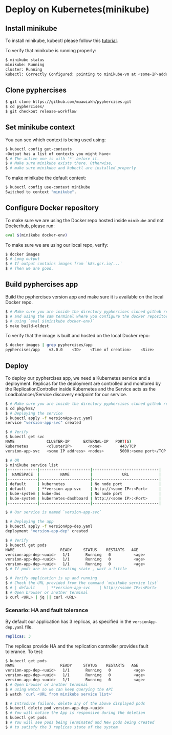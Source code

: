 # Deploy on Kubernetes(minikube)

## Install minikube

To install minikube, kubectl please follow this [tutorial](https://kubernetes.io/docs/tasks/tools/install-minikube/).

To verify that minikube is running properly:
```bash
$ minikube status
minikube: Running
cluster: Running
kubectl: Correctly Configured: pointing to minikube-vm at <some-IP-address>
```

## Clone pyphercises
```bash
$ git clone https://github.com/muawiakh/pyphercises.git
$ cd pyphercises/
$ git checkout release-workflow
```

## Set minikube context
You can see which context is being used using:

```bash
$ kubectl config get-contexts
<Output has a list of contexts you might have>
$ # The active one is with '*' before it.
$ # Make sure minikube exists there. Otherwise,
$ # make sure minikube and kubectl are installed properly
```

To make minikube the default context:
```bash
$ kubectl config use-context minikube
Switched to context "minikube".
```

## Configure Docker repository
To make sure we are using the Docker repo hosted inside `minikube`
and not Dockerhub, please run:

```bash
eval $(minikube docker-env)
```

To make sure we are using our local repo, verify:

```bash
$ docker images
$ # Long output
$ # If output contains images from `k8s.gcr.io/...`
$ # Then we are good.
```

## Build pyphercises app
Build the pyphercises version app and make sure it is available on
the local Docker repo.

```bash
$ # Make sure you are inside the directory pyphercises cloned github repo
$ # and using the sam terminal where you configure the docker repository
$ # using `eval $(minikube docker-env)`
$ make build-oldest
```

To verify that the image is built and hosted on the local Docker repo:
```bash
$ docker images | grep pyphercises/app
pyphercises/app    v3.0.0    <ID>    <Time of creation>    <Size>
```


## Deploy
To deploy our pyphercises app, we need a Kubernetes service and a deployment.
Replicas for the deployment are controlled and monitored by the ReplicationController inside
Kubernetes and the Service acts as the Loadbalancer/Service discovery endpoint for our service.

```bash
$ # Make sure you are inside the directory pyphercises cloned github repo
$ cd pkg/k8s/
$ # Deploying the service
$ kubectl apply -f versionApp-svc.yaml
service "version-app-svc" created

$ # Verify
$ kubectl get svc
NAME              CLUSTER-IP      EXTERNAL-IP   PORT(S)                 AGE
kubernetes        <clusterIP>       <none>        443/TCP              <age>
version-app-svc   <some IP address> <nodes>       5000:<some port>/TCP <age>

$ # OR
$ minikube service list
|-------------|----------------------|-----------------------------|
|  NAMESPACE  |         NAME         |             URL             |
|-------------|----------------------|-----------------------------|
| default     | kubernetes           | No node port                |
| default     | **version-app-svc    | http://<some IP>:<Port>     |
| kube-system | kube-dns             | No node port                |
| kube-system | kubernetes-dashboard | http://<some IP>:<Port>     |
|-------------|----------------------|-----------------------------|

$ # Our service is named `version-app-svc`

$ # Deploying the app
$ kubectl apply -f versionApp-dep.yaml
deployment "version-app-dep" created

$ # Verify
$ kubectl get pods
NAME                    READY     STATUS    RESTARTS   AGE
version-app-dep-<uuid>   1/1       Running   0          <age>
version-app-dep-<uuid>   1/1       Running   0          <age>
version-app-dep-<uuid>   1/1       Running   0          <age>
$ # If pods are in are Creating state , wait a little

$ # Verify application is up and running
$ # Check the URL provided from the command `minikube service list`
$ # | default     | **version-app-svc    | http://<some IP>:<Port>     |
$ # Open browser or another terminal
$ curl <URL> | jq || curl <URL>
```

### Scenario: HA and fault tolerance

By default our application has 3 replicas, as specified in the 
`versionApp-dep.yaml` file.

```yaml
replicas: 3
```

The replicas provide HA and the replication controller provides
fault tolerance. To test:

```bash
$ kubectl get pods
NAME                    READY     STATUS    RESTARTS   AGE
version-app-dep-<uuid>   1/1       Running   0          <age>
version-app-dep-<uuid>   1/1       Running   0          <age>
version-app-dep-<uuid>   1/1       Running   0          <age>
$ # Open browser or another terminal
$ # using watch so we can keep querying the API
$ watch 'curl <URL from minikube service list>'

$ # Introduce failure, delete any of the above displayed pods
$ kubectl delete pod version-app-dep-<uuid>
$ # You will notice the App is responsive during the deletion
$ kubectl get pods
$ # You will see pods being Terminated and New pods being created
$ # to satisfy the 3 replicas state of the system
```

